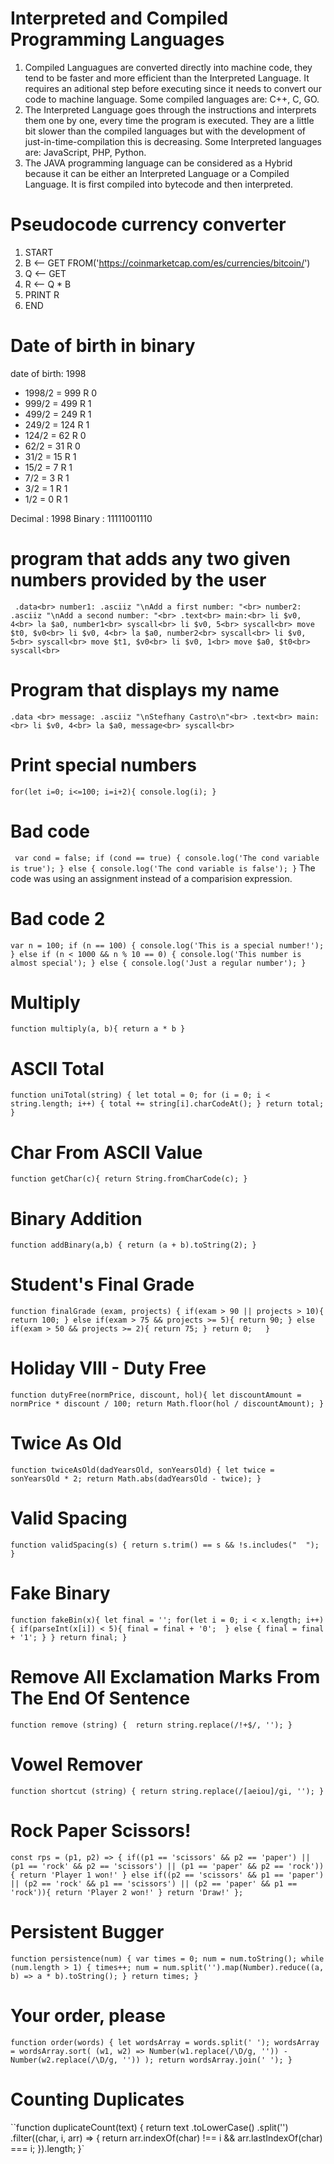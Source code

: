 # Interpreted and Compiled Programming Languages
1. Compiled Languagues are converted directly into machine code, they tend to be faster and more efficient than the Interpreted Language. It requires an aditional step before executing since it needs to convert our code to machine language. Some compiled languages are: C++, C, GO. 
2. The Interpreted Language goes through the instructions and interprets them one by one, every time the program is executed. They are a little bit slower than the compiled languages but with the development of just-in-time-compilation this is decreasing. Some Interpreted languages are: JavaScript, PHP, Python.
3. The JAVA programming language can be considered as a Hybrid because it can be either an Interpreted Language or a Compiled Language. It is first compiled into bytecode and then interpreted.
# Pseudocode currency converter
1. START
2. B <-- GET FROM('https://coinmarketcap.com/es/currencies/bitcoin/')
3. Q <-- GET
4. R <-- Q * B
5. PRINT R
6. END
# Date of birth in binary
date of birth: 1998
* 1998/2 = 999 R 0
* 999/2 = 499 R 1
* 499/2 = 249 R 1
* 249/2 = 124 R 1
* 124/2 = 62 R 0
* 62/2 = 31 R 0
* 31/2 = 15 R 1
* 15/2 = 7 R 1
* 7/2 = 3 R 1
* 3/2 = 1 R 1
* 1/2 = 0 R 1

Decimal : 1998   Binary : 11111001110
# program that adds any two given numbers provided by the user
``
.data<br>
	      number1: .asciiz "\nAdd a first number: "<br>
	      number2: .asciiz "\nAdd a second number: "<br>
  .text<br>
	      main:<br>
              li $v0, 4<br>
              la $a0, number1<br>
              syscall<br>
              li $v0, 5<br>
              syscall<br>
              move $t0, $v0<br>
              li $v0, 4<br>
              la $a0, number2<br>
              syscall<br>
              li $v0, 5<br>
              syscall<br>
              move $t1, $v0<br>
              li $v0, 1<br>
              move $a0, $t0<br>
              syscall<br>``
# Program that displays my name
``
.data
<br>
         message: .asciiz "\nStefhany Castro\n"<br>
  .text<br>
        main:<br>
              li $v0, 4<br>
              la $a0, message<br>
              syscall<br>
	      ``
# Print special numbers
``
for(let i=0; i<=100; i=i+2){
console.log(i);
}
``
# Bad code
``
var cond = false;
if (cond == true) {
  console.log('The cond variable is true');
} else {
  console.log('The cond variable is false');
}``
The code was using an assignment instead of a comparision expression.
# Bad code 2
``var n = 100;
if (n == 100) {
  console.log('This is a special number!');
} else if (n < 1000 && n % 10 == 0) {
  console.log('This number is almost special');
} else {
  console.log('Just a regular number');
}``
# Multiply
``function multiply(a, b){
  return a * b
}``
# ASCII Total
``function uniTotal(string) {
  let total = 0;
  for (i = 0; i < string.length; i++) {
    total += string[i].charCodeAt();
  }
  return total;
}``
# Char From ASCII Value
``function getChar(c){
  return String.fromCharCode(c);
}``
# Binary Addition
``function addBinary(a,b) {
  return (a + b).toString(2);
}``
# Student's Final Grade
``function finalGrade (exam, projects) {
  if(exam > 90 || projects > 10){
    return 100;
  } else if(exam > 75 && projects >= 5){
    return 90;
  } else if(exam > 50 && projects >= 2){
    return 75;
  }
    return 0;  
}``
# Holiday VIII - Duty Free
``function dutyFree(normPrice, discount, hol){
let discountAmount = normPrice * discount / 100;
return Math.floor(hol / discountAmount);
}``
# Twice As Old
``function twiceAsOld(dadYearsOld, sonYearsOld) {
  let twice = sonYearsOld * 2;
  return Math.abs(dadYearsOld - twice);
}``
# Valid Spacing
``function validSpacing(s) {
  return s.trim() == s && !s.includes("  ");
}``
# Fake Binary
``function fakeBin(x){
  let final = '';
  for(let i = 0; i < x.length; i++){
    if(parseInt(x[i]) < 5){
      final = final + '0'; 
    } else {
      final = final + '1';
    }
  }
  return final;
}``
# Remove All Exclamation Marks From The End Of Sentence
``function remove (string) { 
  return string.replace(/!+$/, '');
}``
# Vowel Remover
``function shortcut (string) {
  return string.replace(/[aeiou]/gi, '');
}``
# Rock Paper Scissors!
``const rps = (p1, p2) => {
  if((p1 == 'scissors' && p2 == 'paper') || (p1 == 'rock' && p2 == 'scissors') || (p1 == 'paper' && p2 == 'rock')){
    return 'Player 1 won!'
  } else if((p2 == 'scissors' && p1 == 'paper') || (p2 == 'rock' && p1 == 'scissors') || (p2 == 'paper' && p1 == 'rock')){
    return 'Player 2 won!'
  }
  return 'Draw!'
};``
# Persistent Bugger
``function persistence(num) {
   var times = 0;
    num = num.toString();
    while (num.length > 1) {
        times++;
        num = num.split('').map(Number).reduce((a, b) => a * b).toString();
    }
    return times;
}``
# Your order, please
``function order(words) {
  let wordsArray = words.split(' ');
  wordsArray = wordsArray.sort(
    (w1, w2) => Number(w1.replace(/\D/g, '')) - Number(w2.replace(/\D/g, ''))
  );
  return wordsArray.join(' ');
}``
# Counting Duplicates
``function duplicateCount(text) {
  return text
    .toLowerCase()
    .split('')
    .filter((char, i, arr) => {
      return arr.indexOf(char) !== i && arr.lastIndexOf(char) === i;
    }).length;
}`
